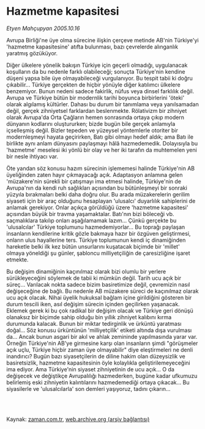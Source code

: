 # Hazmetme kapasitesi

*Etyen Mahçupyan 2005.10.16*

<td class="columnist-detail">
<p>Avrupa Birliği'ne üye olma sürecine ilişkin çerçeve metinde AB'nin Türkiye'yi 'hazmetme kapasitesine' atıfta bulunması, bazı çevrelerde alınganlık yaratmış gözüküyor.</p>
<p>
<div id="haberMetinDiv">
<p>Diğer ülkelere yönelik bakışın Türkiye için geçerli olmadığı, uygulanacak koşulların da bu nedenle farklı olabileceği; sonuçta Türkiye'nin kendine düşeni yapsa bile üye olmayabileceği vurgulanıyor. Bu tespit tabii ki doğru çıkabilir... Türkiye gerçekten de hiçbir yönüyle diğer katılımcı ülkelere benzemiyor. Bunun nedeni sadece fakirlik, nüfus veya dinsel farklılık değil. Avrupa ve Türkiye bütün bir modernlik tarihi boyunca birbirlerini 'öteki' olarak algılamış kültürler. Dahası bu durum bir tanımlama veya yanılsamadan değil, gerçek zihniyetsel farklardan beslenmekte. Rölativizm bir zihniyet olarak Avrupa'da Orta Çağların hemen sonrasında ortaya çıkıp modern dünyanın kodlarını oluştururken; bizde bugün bile gerçek anlamıyla içselleşmiş değil. Bizler tepeden ve yüzeysel yöntemlerle otoriter bir modernleşmeyi hayata geçirirken, Batı gibi olmayı hedef aldık; ama Batı ile birlikte aynı anlam dünyasını paylaşmayı hâlâ hazmedemedik. Dolayısıyla bu 'hazmetme' meselesi iki yönlü bir olay ve her iki tarafın da muhtemelen yeni bir nesle ihtiyacı var.
<p> Öte yandan söz konusu hazım sürecinin işlememesi halinde Türkiye'nin AB üyeliğinden zaten hayır çıkmayacağı açık. Adaptasyon anlamına gelen 'müzakere'nin sürekli bir çatışmayı ima etmesi halinde, Türkiye'nin de Avrupa'nın da kendi ruh sağlıkları açısından bu bütünleşmeyi bir sonraki yüzyıla bırakmaları belki daha doğru olur. Bu arada müzakerelerin gerilim siyaseti için bir araç olduğunu hesaplayan 'ulusalcı' duyarlılık sahiplerini de anlamak gerekiyor. Onlar açıkça görüldüğü üzere 'hazmetme kapasitesi' açısından büyük bir travma yaşamaktalar. Batı'nın bizi böleceği vb. saçmalıklara takılıp onları aşağılamamak lazım... Çünkü gerçekte bu 'ulusalcılar' Türkiye toplumunu hazmedemiyorlar... Bu toprağı paylaşan insanların kendilerine kritik gözle bakmaya hazır bir özgüven geliştirmesi, onların ulus hayallerine ters. Türkiye toplumunun kendi iç dinamiğinden hareketle belki ilk kez bütün unsurlarını kuşatacak biçimde bir 'millet' olmaya yöneldiği şu günler, şabloncu milliyetçiliğin de çaresizliğine işaret etmekte.
<p> Bu değişim dinamiğinin kaçınılmaz olarak bizi olumlu bir yerlere sürükleyeceğini söylemek de tabii ki mümkün değil. Tarih ucu açık bir süreç... Varılacak nokta sadece bizim basiretimize değil, çevremizin nasıl değişeceğine de bağlı. Bu nedenle AB müzakere süreci de kaçınılmaz olarak ucu açık olacak. Nihai üyelik hukuksal bağlam içine girildiğini gösteren bir durum tescili iken, asıl değişim sürecin içinden geçilirken yaşanacak. Eklemek gerek ki bu çok radikal bir değişim olacak ve Türkiye geri dönüşü olanaksız bir biçimde sahip olduğu bin yıllık zihniyet kalıbını kırma durumunda kalacak. Bunun bir miktar tedirginlik ve ürküntü yaratması doğal... Söz konusu ürküntünün 'milliyetçilik' etiketi altında dışa vurulması da... Ancak bunun asgari bir akıl ve ahlak zemininde yapılmasında yarar var. Örneğin Türkiye'nin AB'ye girmesine karşı olan insanların şimdi "görüşmeler açık uçlu, Türkiye hiçbir zaman üye olmayabilir" diye eleştirmeleri ne denli inandırıcı? Bugün bazı siyasetçilerin de diline hakim olan düzeysizlik ve basiretsizlik, hazmetme kapasitesinin öyle kolaylıkla geliştirilemeyeceğini ima ediyor. Ama Türkiye'nin siyaset zihniyetinin de ucu açık... O da değişecek ve değiştikçe Avrupalılığı hazmederken, bugüne kadar ufkumuzu belirlemiş eski zihniyetin kalıntılarını hazmedemediği ortaya çıkacak... Bu siyasilerle ve 'ulusalcılarla' son demleri yaşıyoruz, tadını çıkarın... </p></p></p></div>
</p>


<p><br>
		 </br></p></td>

Kaynak: [zaman.com.tr](http://zaman.com.tr/yazar.do?yazino=220323), [web.archive.org (arşiv bağlantısı)](http://web.archive.org/web/20120315011644/http://www.zaman.com.tr/yazar.do?yazino=220323)
